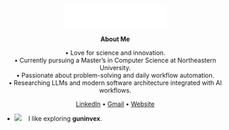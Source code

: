 <p align="center">
  <img src="images/svg/header_en.svg" alt="header" />
</p>

<div align="center"><strong>About Me</strong></div>

<div align="center">

• Love for science and innovation.  
• Currently pursuing a Master’s in Computer Science at Northeastern University.  
• Passionate about problem-solving and daily workflow automation.  
• Researching LLMs and modern software architecture integrated with AI workflows.

</div>

<p align="center">
  <a href="https://www.linkedin.com/in/qingyuan-wan-b240b2231/">LinkedIn</a> •
  <a href="mailto:2001qingyuanwan@gmail.com">Gmail</a> •
  <a href="https://wanqingyuan_website_placeholder">Website</a>
</p>

- <img src="https://github.com/SP-XD/SP-XD/blob/main/images/hyperkitty.gif?raw=true" width="20" />&nbsp;&nbsp;&nbsp;
  I like exploring <strong>guninvex</strong>.<br/>

  
</div>
